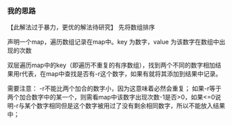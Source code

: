 ### 我的思路
【此解法过于暴力，更优的解法待研究】
先将数组排序

声明一个map，遍历数组记录在map中。key 为数字，value 为该数字在数组中出现的次数

双层遍历map中的key（即遍历不重复的有序数组），找到两个不同的数字相加结果用r代表，在map中查找是否有-r这个数字，如果有就将其添加到结果中记录。

需要注意：
-r不能比两个加合的数字小，因为这意味着必然会重复；
如果-r等于两个加合数字中的某一个，则需看map中该数字出现次数-1是否>0，如果<=0说明-r与某个数字相同但是这个数字被用过了没有剩余相同数字，所以不能放入结果中；
